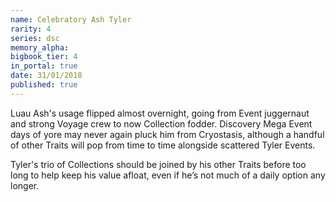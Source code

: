 ```yaml
---
name: Celebratory Ash Tyler
rarity: 4
series: dsc
memory_alpha:
bigbook_tier: 4
in_portal: true
date: 31/01/2018
published: true
---
```


Luau Ash's usage flipped almost overnight, going from Event juggernaut and strong Voyage crew to now Collection fodder. Discovery Mega Event days of yore may never again pluck him from Cryostasis, although a handful of other Traits will pop from time to time alongside scattered Tyler Events. 

Tyler's trio of Collections should be joined by his other Traits before too long to help keep his value afloat, even if he’s not much of a daily option any longer.
